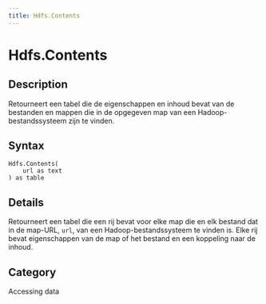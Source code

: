 ```yaml
---
title: Hdfs.Contents
---
```


# Hdfs.Contents


## Description

Retourneert een tabel die de eigenschappen en inhoud bevat van de bestanden en mappen die in de opgegeven map van een Hadoop-bestandssysteem zijn te vinden.


## Syntax

```powerquery
Hdfs.Contents(
    url as text
) as table
```


## Details

Retourneert een tabel die een rij bevat voor elke map die en elk bestand dat in de map-URL, <code>url</code>, van een Hadoop-bestandssysteem te vinden is. Elke rij bevat eigenschappen van de map of het bestand en een koppeling naar de inhoud.



## Category
Accessing data
